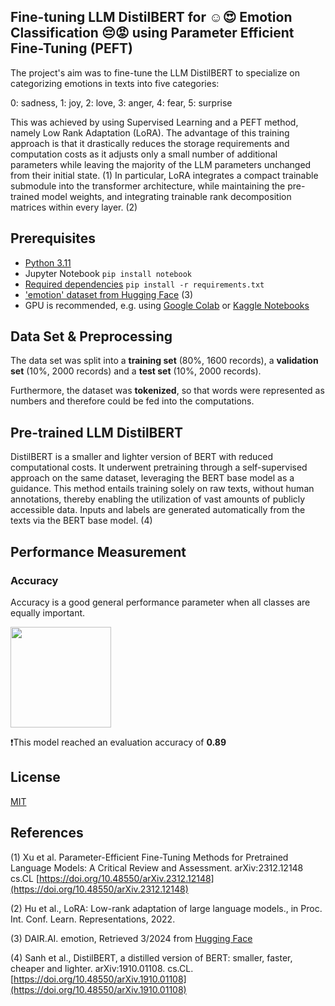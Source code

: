 ## Fine-tuning LLM DistilBERT for :relaxed::heart_eyes: Emotion Classification :pensive::rage: using Parameter Efficient Fine-Tuning (PEFT)

The project's aim was to fine-tune the LLM DistilBERT to specialize on categorizing emotions in texts into five categories:

0: sadness, 1: joy, 2: love, 3: anger, 4: fear, 5: surprise

This was achieved by using Supervised Learning and a PEFT method, namely Low Rank Adaptation (LoRA). The advantage of this training approach is that it drastically reduces the storage requirements and computation costs as it adjusts only a small number of additional parameters while leaving the majority of the LLM parameters unchanged from their initial state. (1)
In particular, LoRA integrates a compact trainable submodule into the transformer architecture, while maintaining the pre-trained model weights, and integrating trainable rank decomposition matrices within every layer. (2)

## Prerequisites 
- [Python 3.11](https://www.python.org/downloads/release/python-3110/)
- Jupyter Notebook ```pip install notebook ```
- [Required dependencies](https://github.com/KatTiel/Fine-tuning_DistilBERT/blob/main/requirements.txt) ```pip install -r requirements.txt ```
- ['emotion' dataset from Hugging Face](https://huggingface.co/datasets/dair-ai/emotion) (3)
- GPU is recommended, e.g. using [Google Colab](https://colab.google) or [Kaggle Notebooks](https://www.kaggle.com/)

## Data Set & Preprocessing
The data set was split into a **training set** (80%, 1600 records), a **validation set** (10%, 2000 records) and a **test set** (10%, 2000 records).

Furthermore, the dataset was **tokenized**, so that words were represented as numbers and therefore could be fed into the computations.

## Pre-trained LLM DistilBERT 
DistilBERT is a smaller and lighter version of BERT with reduced computational costs. It underwent pretraining through a self-supervised approach on the same dataset, leveraging the BERT base model as a guidance. This method entails training solely on raw texts, without human annotations, thereby enabling the utilization of vast amounts of publicly accessible data. Inputs and labels are generated automatically from the texts via the BERT base model. (4)

## Performance Measurement
### Accuracy
Accuracy is a good general performance parameter when all classes are equally important.

<img width="161" alt="" src="https://github.com/KatTiel/stroke_binary_classification_CNN/assets/76701992/7417c4b4-09d8-4dba-bb11-8e9e9dbebc1e">

:heavy_exclamation_mark:This model reached an evaluation accuracy of **0.89**

## License
[MIT](https://choosealicense.com/licenses/mit/)

## References 
(1) Xu et al. Parameter-Efficient Fine-Tuning Methods for Pretrained Language Models: A Critical Review and Assessment. arXiv:2312.12148 cs.CL [https://doi.org/10.48550/arXiv.2312.12148](https://doi.org/10.48550/arXiv.2312.12148)

(2) Hu et al., LoRA: Low-rank adaptation of large language models., in Proc. Int. Conf. Learn. Representations, 2022.

(3) DAIR.AI. emotion, Retrieved 3/2024 from [Hugging Face](https://huggingface.co/datasets/dair-ai/emotion)

(4) Sanh et al., DistilBERT, a distilled version of BERT: smaller, faster, cheaper and lighter. arXiv:1910.01108. cs.CL. [https://doi.org/10.48550/arXiv.1910.01108](https://doi.org/10.48550/arXiv.1910.01108)

